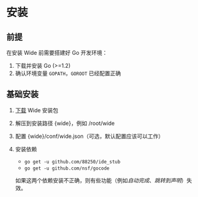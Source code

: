 # 安装

## 前提

在安装 Wide 前需要搭建好 Go 开发环境：

1. 下载并安装 Go (>=1.2)
2. 确认环境变量 `GOPATH`，`GOROOT` 已经配置正确

## 基础安装

1. [下载](http://pan.baidu.com/s/1dD3XwOT) Wide 安装包
2. 解压到安装路径 {wide}，例如 /root/wide
3. 配置 {wide}/conf/wide.json（可选，默认配置应该可以工作）
4. 安装依赖
   * ````go get -u github.com/88250/ide_stub````
   * ````go get -u github.com/nsf/gocode````

   如果这两个依赖安装不正确，则有些功能（例如*自动完成*、*跳转到声明*）失效。



